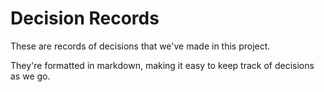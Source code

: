 # Decision Records

These are records of decisions that we've made in this project.

They're formatted in markdown, making it easy to keep track of decisions as we go.
